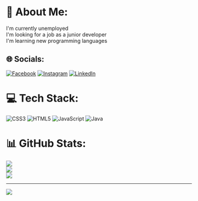 # 💫 About Me:
I'm currently unemployed<br>I'm looking for a job as a junior developer<br>I'm learning new programming languages


## 🌐 Socials:
[![Facebook](https://img.shields.io/badge/Facebook-%231877F2.svg?logo=Facebook&logoColor=white)](https://facebook.com/andrecito1982) [![Instagram](https://img.shields.io/badge/Instagram-%23E4405F.svg?logo=Instagram&logoColor=white)](https://instagram.com/andres.yevenesy) [![LinkedIn](https://img.shields.io/badge/LinkedIn-%230077B5.svg?logo=linkedin&logoColor=white)](https://linkedin.com/in/andresyevenes) 

# 💻 Tech Stack:
![CSS3](https://img.shields.io/badge/css3-%231572B6.svg?style=for-the-badge&logo=css3&logoColor=white) ![HTML5](https://img.shields.io/badge/html5-%23E34F26.svg?style=for-the-badge&logo=html5&logoColor=white) ![JavaScript](https://img.shields.io/badge/javascript-%23323330.svg?style=for-the-badge&logo=javascript&logoColor=%23F7DF1E) ![Java](https://img.shields.io/badge/java-%23ED8B00.svg?style=for-the-badge&logo=java&logoColor=white)
# 📊 GitHub Stats:
![](https://github-readme-stats.vercel.app/api?username=AndresYevenes2303&theme=blue-green&hide_border=false&include_all_commits=false&count_private=false)<br/>
![](https://github-readme-streak-stats.herokuapp.com/?user=AndresYevenes2303&theme=blue-green&hide_border=false)<br/>
![](https://github-readme-stats.vercel.app/api/top-langs/?username=AndresYevenes2303&theme=blue-green&hide_border=false&include_all_commits=false&count_private=false&layout=compact)

---
[![](https://visitcount.itsvg.in/api?id=AndresYevenes2303&icon=0&color=0)](https://visitcount.itsvg.in)

<!-- Proudly created with GPRM ( https://gprm.itsvg.in ) -->
